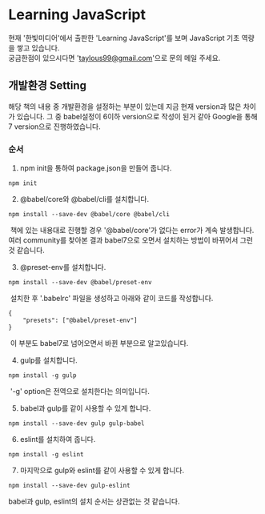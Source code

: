 # Learning JavaScript

현재 '한빛미디어'에서 출판한 'Learning JavaScript'를 보며 JavaScript 기초 역량을 쌓고 있습니다.  
궁금한점이 있으시다면 'taylous99@gmail.com'으로 문의 메일 주세요.


## 개발환경 Setting

해당 책의 내용 중 개발환경을 설정하는 부분이 있는데 지금 현재 version과 많은 차이가 있습니다. 그 중 babel설정이 6이하 version으로 작성이 된거 같아 Google을 통해 7 version으로 진행하였습니다.

### 순서

1. npm init을 통하여 package.json을 만들어 줍니다.

```
npm init
```

2. @babel/core와 @babel/cli를 설치합니다. 

```
npm install --save-dev @babel/core @babel/cli
```

​	책에 있는 내용대로 진행할 경우 '@babel/core'가 없다는 error가 계속 발생합니다. 여러 community를 찾아본 결과 babel7으로 오면서 설치하는 방법이 바뀌어서 그런 것 같습니다.

3. @preset-env를 설치합니다.

```
npm install --save-dev @babel/preset-env
```

​	설치한 후 '.babelrc' 파일을 생성하고 아래와 같이 코드를 작성합니다.

```
{
    "presets": ["@babel/preset-env"]
}
```

​	이 부분도 babel7로 넘어오면서 바뀐 부분으로 알고있습니다.

4. gulp를 설치합니다.

```
npm install -g gulp
```

​	'-g' option은 전역으로 설치한다는 의미입니다.

5. babel과 gulp를 같이 사용할 수 있게 합니다.

```
npm install --save-dev gulp gulp-babel
```

6. eslint를 설치하여 줍니다.

```
npm install -g eslint
```

7. 마지막으로 gulp와 eslint를 같이 사용할 수 있게 합니다.

```
npm install --save-dev gulp-eslint
```



babel과 gulp, eslint의 설치 순서는 상관없는 것 같습니다.